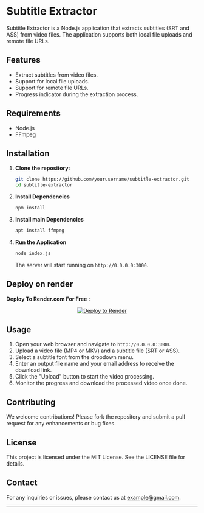# Subtitle Extractor

Subtitle Extractor is a Node.js application that extracts subtitles (SRT and ASS) from video files. The application supports both local file uploads and remote file URLs.

## Features

- Extract subtitles from video files.
- Support for local file uploads.
- Support for remote file URLs.
- Progress indicator during the extraction process.

## Requirements

- Node.js
- FFmpeg

## Installation

1. **Clone the repository:**

   ```bash
   git clone https://github.com/yourusername/subtitle-extractor.git
   cd subtitle-extractor
   
2. **Install Dependencies**
   ```sh
   npm install
   ```

3. **Install main Dependencies**
   ```sh
   apt install ffmpeg
   ```
   
4. **Run the Application**
   ```sh
   node index.js
   ```

   The server will start running on `http://0.0.0.0:3000`.

## Deploy on render

**Deploy To Render.com For Free :**
<div align="center">

[![Deploy to Render](https://render.com/images/deploy-to-render-button.svg)](https://render.com/deploy?repo=https://github.com/est-anime/sub-translator)

</div>

## Usage

1. Open your web browser and navigate to `http://0.0.0.0:3000`.
2. Upload a video file (MP4 or MKV) and a subtitle file (SRT or ASS).
3. Select a subtitle font from the dropdown menu.
4. Enter an output file name and your email address to receive the download link.
5. Click the "Upload" button to start the video processing.
6. Monitor the progress and download the processed video once done.

## Contributing

We welcome contributions! Please fork the repository and submit a pull request for any enhancements or bug fixes.

## License

This project is licensed under the MIT License. See the LICENSE file for details.

## Contact

For any inquiries or issues, please contact us at example@gmail.com.

---
